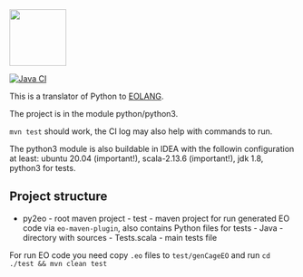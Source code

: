 
<img src="https://www.yegor256.com/images/books/elegant-objects/cactus.svg" height="100px" />

[![Java CI](https://github.com/polystat/py2eo/actions/workflows/github-ci.yml/badge.svg)](https://github.com/PetrB09/py2eo/actions/workflows/github-ci.yml)

This is a translator of Python to [EOLANG](https://www.eolang.org).

The project is in the module python/python3.

`mvn test` should work, the CI log may also help with commands to run.

The python3 module is also buildable in IDEA with the followin configuration at least: ubuntu 20.04 (important!), scala-2.13.6 (important!), jdk 1.8, python3 for tests. 

## Project structure

- py2eo - root maven project
      - test - maven project for run generated EO code via `eo-maven-plugin`, also contains Python files for tests
      - Java - directory with sources
         - Tests.scala - main tests file

For run EO code you need copy `.eo` files to `test/genCageEO` and run `cd ./test && mvn clean test`